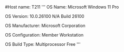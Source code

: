 #Host name:                    T211
'''
OS Name:                       Microsoft Windows 11 Pro

OS Version:                    10.0.26100 N/A Build 26100

OS Manufacturer:               Microsoft Corporation

OS Configuration:              Member Workstation

OS Build Type:                 Multiprocessor Free
'''

